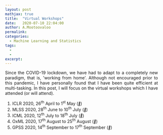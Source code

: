 ```yaml
---
layout: post
mathjax: true
title:  "Virtual Workshops"
date:   2020-07-10 22:04:00
author: A.Mootoovaloo
permalink:
categories:
  - Machine Learning and Statistics
tags:
  - 
  -
excerpt:
---
```


<p align="justify">Since the COVID-19 lockdown, we have had to adapt to a completely new paradigm, that is, 'working from home'. Although not encouraged prior to this pandemic, I have personally found that I have been quite efficient at multi-tasking. In this post, I will focus on the virtual workshops which I have attended (or will attend).  </p>

<ol>
  <li> ICLR 2020, 26<sup>th</sup> April to 1<sup>st</sup> May (<a href="https://iclr.cc/virtual_2020/index.html"><i style="font-size:12px" class="fa">&#xf08e;</i></a>)</li>

  <li>MLSS 2020, 28<sup>th</sup> June to 10<sup>th</sup> July (<a href="http://mlss.tuebingen.mpg.de/2020/schedule.html"><i style="font-size:12px" class="fa">&#xf08e;</i></a>)</li>

  <li>ICML 2020, 12<sup>th</sup> July to 18<sup>th</sup> July (<a href="https://icml.cc/virtual/2020"><i style="font-size:12px" class="fa">&#xf08e;</i></a>)</li>

  <li>OxML 2020, 17<sup>th</sup> August to 25<sup>th</sup> August (<a href="https://www.oxfordml.school/"><i style="font-size:12px" class="fa">&#xf08e;</i></a>)</li>

  <li>GPSS 2020, 14<sup>th</sup> September to 17<sup>th</sup> September (<a href="
http://gpss.cc/gpss20/"><i style="font-size:12px" class="fa">&#xf08e;</i></a>)</li>

</ol>

<!-- 
<p align="justify">This would not have been possible if I were to be physically present, simply because the latter cost at least £200 while with the virtual workshops, it costs no more than £50. I understand that it is not the same as being part of an actual workshop but I personally think I have been able to make the most out of them.</p> -->